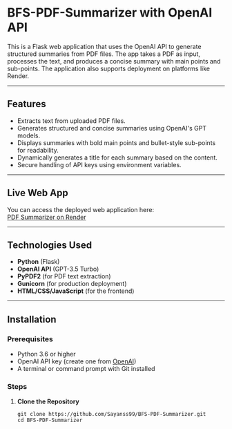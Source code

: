 # BFS-PDF-Summarizer with OpenAI API

This is a Flask web application that uses the OpenAI API to generate structured summaries from PDF files. The app takes a PDF as input, processes the text, and produces a concise summary with main points and sub-points. The application also supports deployment on platforms like Render.

---

## Features

- Extracts text from uploaded PDF files.
- Generates structured and concise summaries using OpenAI's GPT models.
- Displays summaries with bold main points and bullet-style sub-points for readability.
- Dynamically generates a title for each summary based on the content.
- Secure handling of API keys using environment variables.

---

## Live Web App

You can access the deployed web application here:  
[PDF Summarizer on Render](https://bfs-pdf-summarizer.onrender.com)  

---

## Technologies Used

- **Python** (Flask)
- **OpenAI API** (GPT-3.5 Turbo)
- **PyPDF2** (for PDF text extraction)
- **Gunicorn** (for production deployment)
- **HTML/CSS/JavaScript** (for the frontend)

---

## Installation

### Prerequisites

- Python 3.6 or higher
- OpenAI API key (create one from [OpenAI](https://platform.openai.com/))
- A terminal or command prompt with Git installed

### Steps

1. **Clone the Repository**
   ```
   git clone https://github.com/Sayanss99/BFS-PDF-Summarizer.git
   cd BFS-PDF-Summarizer
   ```
